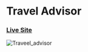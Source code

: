 # Travel Advisor

### [Live Site](https://amir-travel-advisor.netlify.app/)


![Traveel_advisor](https://file.io/3RJ2AtnF3hvu)
